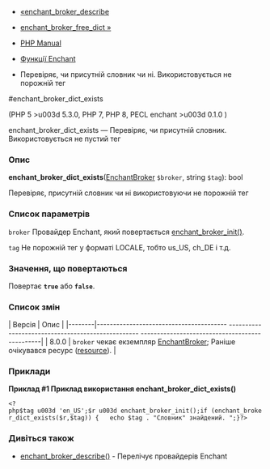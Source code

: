 - [«enchant_broker_describe](function.enchant-broker-describe.md)
- [enchant_broker_free_dict »](function.enchant-broker-free-dict.md)

- [PHP Manual](index.md)
- [Функції Enchant](ref.enchant.md)
- Перевіряє, чи присутній словник чи ні. Використовується не порожній
тег

#enchant_broker_dict_exists

(PHP 5 \>u003d 5.3.0, PHP 7, PHP 8, PECL enchant \>u003d 0.1.0 )

enchant_broker_dict_exists — Перевіряє, чи присутній словник.
Використовується не пустий тег

### Опис

**enchant_broker_dict_exists**([EnchantBroker](class.enchantbroker.md)
`$broker`, string `$tag`): bool

Перевіряє, присутній словник чи ні використовуючи не порожній тег

### Список параметрів

`broker`
Провайдер Enchant, який повертається
[enchant_broker_init()](function.enchant-broker-init.md).

`tag`
Не порожній тег у форматі LOCALE, тобто us_US, ch_DE і т.д.

### Значення, що повертаються

Повертає **`true`** або **`false`**.

### Список змін

| Версія | Опис |
|--------|---------------------------------------- -------------------------------------------------- -----------------------------------------------|
| 8.0.0 | `broker` чекає екземпляр [EnchantBroker](class.enchantbroker.md); Раніше очікувався ресурс ([resource](language.types.resource.md)). |

### Приклади

**Приклад #1 Приклад використання **enchant_broker_dict_exists()****

` <?php$tag u003d 'en_US';$r u003d enchant_broker_init();if (enchant_broker_dict_exists($r,$tag)) {   echo $tag . "Словник" знайдений.
";}?> `

### Дивіться також

- [enchant_broker_describe()](function.enchant-broker-describe.md) -
Перелічує провайдерів Enchant
